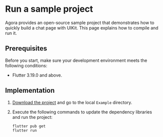 # Run a sample project

Agora provides an open-source sample project that demonstrates how to quickly build a chat page with UIKit. This page explains how to compile and run it.

## Prerequisites

Before you start, make sure your development environment meets the following conditions:

- Flutter 3.19.0 and above. 

## Implementation

1. [Download the project](https://github.com/easemob/chatuikit-flutter) and go to the local `Example` directory.

2. Execute the following commands to update the dependency libraries and run the project:

   ```
   flutter pub get
   flutter run
   ```